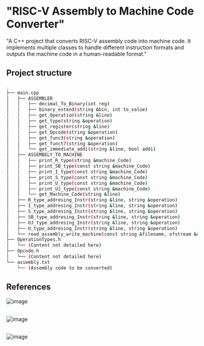 

# "RISC-V Assembly to Machine Code Converter"
 "A C++ project that converts RISC-V assembly code into machine code. It implements multiple classes to handle different instruction formats and outputs the machine code in a human-readable format."
 ## Project structure
 
```sh
.
├── main.cpp
│   ├── ASSEMBLER
│   │   ├── decimal_To_Binary(int reg)
│   │   ├── binary_extend(string &bin, int to_value)
│   │   ├── get_Operation(string &line)
│   │   ├── get_type(string &operation)
│   │   ├── get_register(string &line)
│   │   ├── get_Opcode(string &operation)
│   │   ├── get_func3(string &operation)
│   │   ├── get_funct7(string &operation)
│   │   └── get_immediate_addi(string &line, bool addi)
│   ├── ASSEMBELY_TO_MACHINE
│   │   ├── print_R_type(string &machine_Code)
│   │   ├── print_SB_type(const string &machine_Code)
│   │   ├── print_I_type(const string &machine_Code)
│   │   ├── print_S_type(const string &machine_Code)
│   │   ├── print_U_type(const string &machine_Code)
│   │   ├── print_UJ_type(const string &machine_Code)
│   │   └── get_Machine_Code(string &line)
│   ├── R_type_addresing_Instr(string &line, string &operation)
│   ├── I_type_addresing_Instr(string &line, string &operation)
│   ├── S_type_addresing_Instr(string &line, string &operation)
│   ├── SB_type_addresing_Instr(string &line, string &operation)
│   ├── UJ_type_addresing_Instr(string &line, string &operation)
│   ├── U_type_addresing_Instr(string &line, string &operation)
│   └── read_assembly_write_machine(const string &filename, ofstream &outFile)
├── OperationTypes.h
│   └── (Content not detailed here)
├── Opcode.h
│   └── (Content not detailed here)
└── assembly.txt
    └── (Assembly code to be converted)

```
## References
![image](https://github.com/user-attachments/assets/4b2e1718-8c3b-4938-92f4-4beb0f07cff4)
## 
![image](https://github.com/user-attachments/assets/29b2b447-066d-400e-8a18-8fb7c75715e7)
##
![image](https://github.com/user-attachments/assets/c0111ebc-d057-4924-b1fc-4a6ba4dc573a)



